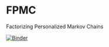 # FPMC
Factorizing Personalized Markov Chains

[![Binder](https://mybinder.org/badge_logo.svg)](https://mybinder.org/v2/gh/anarsultani97/FPMC.git/EDA)
